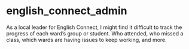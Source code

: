 # english_connect_admin
As a local leader for English Connect, I might find it difficult to track the progress of each ward’s group or student. Who attended, who missed a class, which wards are having issues to keep working, and more.
